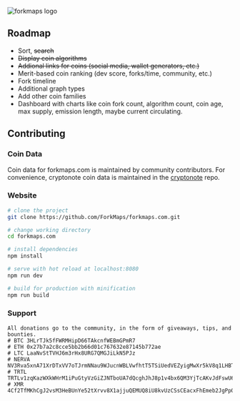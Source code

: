 ![forkmaps logo](static/img/forkmaps_b.svg)

## Roadmap

* Sort, ~~search~~
* ~~Display coin algorithms~~
* ~~Addional links for coins (social media, wallet generators, etc.)~~
* Merit-based coin ranking (dev score, forks/time, community, etc.)
* Fork timeline
* Additional graph types
* Add other coin families
* Dashboard with charts like coin fork count, algorithm count, coin age, max supply, emission length, maybe current circulating.

## Contributing


### Coin Data

Coin data for forkmaps.com is maintained by community contributors.  For convenience, cryptonote coin data is maintained in the [cryptonote](https://github.com/ForkMaps/cryptonote) repo.

### Website

```bash
# clone the project
git clone https://github.com/ForkMaps/forkmaps.com.git

# change working directory
cd forkmaps.com

# install dependencies
npm install

# serve with hot reload at localhost:8080
npm run dev

# build for production with minification
npm run build
```

### Support
```
All donations go to the community, in the form of giveaways, tips, and bounties.
# BTC 3HLrTJk5fFWRMHipD66TAkcnfWEBmGPmR7
# ETH 0x27b7a2c8cce5bb2b66d01c767632e87145b772ae
# LTC LaaNvStTVHJ6m3rHx8URG7QMGJiLkN5PJz
# NERVA NV3Rva5xnA71XrDTxVV7oTJrmNNau9WJucnWBLVwfhtT5TSiUedVEZyigMwXr5kV8q1LHBTLrTBJaYon3qJnrjm31nR2JAE2N
# TRTL TRTLv1zqKazWXkWHrM1iPuGtyVzGiZJNTboUA7dQcghJhJ8p1v4bx6QM3YjTcAKvJdFswU6qRUdqrKdiCxpDNGHderQpu47tn2N
# XMR 4Cf2TfMKhCgJ2vsM3HeBUnYe52tXrvv8X1ajjuQEMUQ8iU8kvUzCSsCEacxFhEmeb2JgPpQ5chdyw3UiTfUgapJBhAHNczWHnc37Wxn5Mo
```
